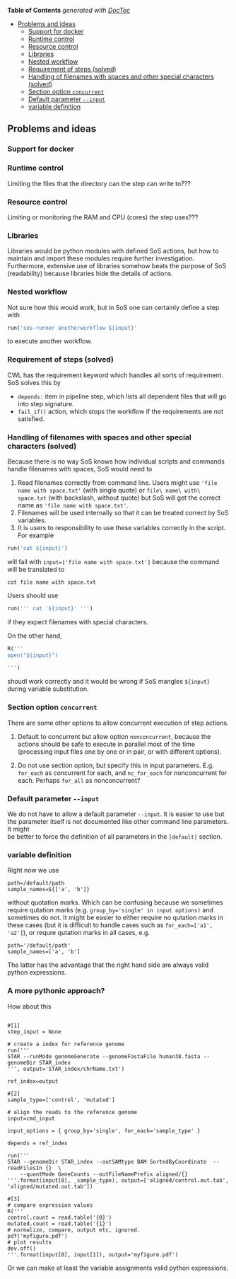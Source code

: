 <!-- START doctoc generated TOC please keep comment here to allow auto update -->
<!-- DON'T EDIT THIS SECTION, INSTEAD RE-RUN doctoc TO UPDATE -->
**Table of Contents**  *generated with [DocToc](https://github.com/thlorenz/doctoc)*

- [Problems and ideas](#problems-and-ideas)
  - [Support for docker](#support-for-docker)
  - [Runtime control](#runtime-control)
  - [Resource control](#resource-control)
  - [Libraries](#libraries)
  - [Nested workflow](#nested-workflow)
  - [Requirement of steps (solved)](#requirement-of-steps-solved)
  - [Handling of filenames with spaces and other special characters (solved)](#handling-of-filenames-with-spaces-and-other-special-characters-solved)
  - [Section option `concurrent`](#section-option-concurrent)
  - [Default parameter `--input`](#default-parameter---input)
  - [variable definition](#variable-definition)

<!-- END doctoc generated TOC please keep comment here to allow auto update -->

## Problems and ideas

### Support for docker 

### Runtime control

Limiting the files that the directory can the step can write to??? 


### Resource control

Limiting or monitoring the RAM and CPU (cores) the step uses???


### Libraries

Libraries would be python modules with defined SoS actions, but how to maintain and import these modules require further investigation. Furthermore, extensive use of libraries somehow beats the purpose of SoS (readability) because libraries hide the details of actions.

### Nested workflow

Not sure how this would work, but in SoS one can certainly define a step with

```python
run('sos-runner anotherworkflow ${input}'
```

to execute another workflow.

### Requirement of steps (solved)

CWL has the requirement keyword which handles all sorts of requirement. SoS solves this by

* `depends:` item in pipeline step, which lists all dependent files that will go into step signature.
* `fail_if()` action, which stops the workflow if the requirements are not satisfied.

### Handling of filenames with spaces and other special characters (solved)

Because there is no way SoS knows how individual scripts and commands handle filenames with spaces, SoS would need to

1. Read filenames correctly from command line. Users might use `'file name with space.txt'` (with single quote) or `file\ name\ with\ space.txt` (with backslash, without quote) but SoS will get the correct name as `'file name with space.txt'`.
2. Filenames will be used internally so that it can be treated correct by SoS variables.
3. It is users to responsibility to use these variables correctly in the script. For example

```python
run('cat ${input}')
```

will fail with `input=['file name with space.txt']` because the command will be translated to 

```
cat file name with space.txt
```

Users should use 

```python
run(''' cat '${input}' ''')
```

if they expect filenames with special characters.

On the other hand,

```python
R('''
open("${input}")

''')
```

shoudl work correctly and it would be wrong if SoS mangles `${input}` during variable substitution.


### Section option `concurrent`

There are some other options to allow concurrent execution of step actions.

1. Default to concurrent but allow option `nonconcurrent`, because the actions should be safe 
  to execute in parallel most of the time (processing input files one by one or in pair, or
  with different options).

2. Do not use section option, but specify this in input parameters. E.g. `for_each` as
  concurrent for each, and `nc_for_each` for nonconcurrent for each. Perhaps 
  `for_all` as nonconcurrent?

### Default parameter `--input`

We do not have to allow a default parameter `--input`. It is easier to use 
but the parameter itself is not documented like other command line parameters. It might  
be better to force the definition of all parameters in the `[default]` section.

### variable definition

Right now we use

```
path=/default/path
sample_names=${['a', 'b']}
```

without quotation marks. Which can be confusing because we sometimes require qutation marks
(e.g. `group_by='single' in input options)` and sometimes do not. It might be easier to
either require no qutation marks in these cases (but it is difficult to handle cases
such as `for_each=['a1', 'a2']`), or requre qutation marks in all cases, e.g.

```
path='/default/path'
sample_names=['a', 'b']
```

The latter has the advantage that the right hand side are always valid python expressions.


### A more pythonic approach?

How about this

```

#[1]
step_input = None

# create a index for reference genome
run('''
STAR --runMode genomeGenerate --genomeFastaFile human38.fasta --genomeDir STAR_index
''', output='STAR_index/chrName.txt')

ref_index=output

#[2]
sample_type=['control', 'mutated']

# align the reads to the reference genome
input=cmd_input

input_options = { group_by='single', for_each='sample_type' }

depends = ref_index

run('''
STAR --genomeDir STAR_index --outSAMtype BAM SortedByCoordinate  --readFilesIn {}  \
    --quantMode GeneCounts --outFileNamePrefix aligned/{}
'''.format(input[0], _sample_type), output=['aligned/control.out.tab', 'aligned/mutated.out.tab'])

#[3]
# compare expression values
R('''
control.count = read.table('{0}')
mutated.count = read.table('{1}')
# normalize, compare, output etc, ignored.
pdf('myfigure.pdf')
# plot results
dev.off()
'''.format(input[0], input[1]), output='myfigure.pdf')

```

Or we can make at least the variable assignments valid python expressions.

